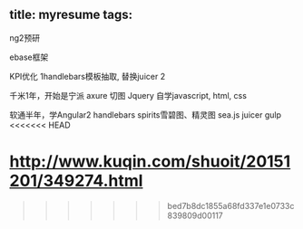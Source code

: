 title: myresume
tags:
---

ng2预研

ebase框架

KPI优化
1handlebars模板抽取, 替换juicer
2

千米1年，开始是宁派
axure
切图
Jquery
自学javascript, html, css

软通半年，学Angular2
handlebars
spirits雪碧图、精灵图
sea.js
juicer
gulp
<<<<<<< HEAD

http://www.kuqin.com/shuoit/20151201/349274.html
=======
>>>>>>> bed7b8dc1855a68fd337e1e0733c839809d00117
